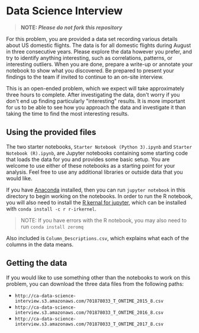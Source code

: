 # Data Science Interview

> **NOTE: _Please do not fork this repository_**

For this problem, you are provided a data set recording various details about US domestic flights. The data is for all domestic flights during August in three consecutive years. Please explore the data however you prefer, and try to identify anything interesting, such as correlations, patterns, or interesting outliers. When you are done, prepare a write-up or annotate your notebook to show what you discovered. Be prepared to present your findings to the team if invited to continue to an on-site interview.

This is an open-ended problem, which we expect will take approximately three hours to complete. After investigating the data, don't worry if you don't end up finding particularly "interesting" results. It is more important for us to be able to see how you approach the data and investigate it than taking the time to find the most interesting results.

## Using the provided files

The two starter notebooks, `Starter Notebook (Python 3).ipynb` and `Starter Notebook (R).ipynb`, are Jupyter notebooks containing some starting code that loads the data for you and provides some basic setup. You are welcome to use either of these notebooks as a starting point for your analysis. Feel free to use any additional libraries or outside data that you would like.

If you have [Anaconda](https://www.anaconda.com/download/) installed, then you can run `jupyter notebook` in this directory to begin working on the notebooks. In order to run the R notebook, you will also need to install the [R kernal for jupyter](https://anaconda.org/r/r-irkernel), which can be installed with `conda install -c r r-irkernel`.

> NOTE: If you have errors with the R notebook, you may also need to run `conda install zeromq`

Also included is `Column_Descriptions.csv`, which explains what each of the columns in the data means.

## Getting the data

If you would like to use something other than the notebooks to work on this problem, you can download the three data files from the following paths:

* `http://ca-data-science-interview.s3.amazonaws.com/701878033_T_ONTIME_2015_8.csv`
* `http://ca-data-science-interview.s3.amazonaws.com/701878033_T_ONTIME_2016_8.csv`
* `http://ca-data-science-interview.s3.amazonaws.com/701878033_T_ONTIME_2017_8.csv`
